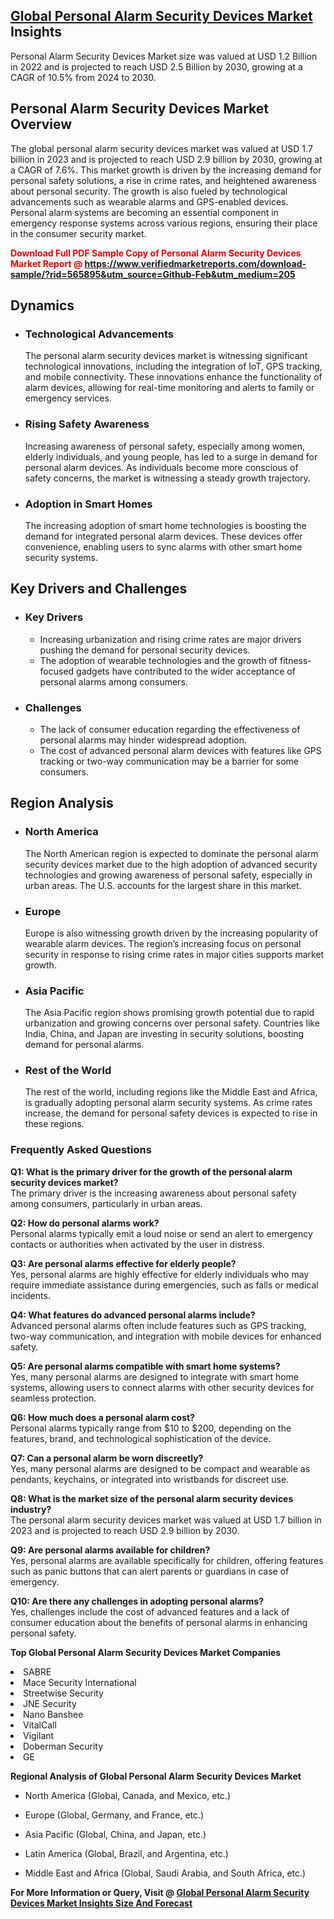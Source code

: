 <h2><a href="https://www.verifiedmarketreports.com/download-sample/?rid=565895&amp;utm_source=Github&amp;utm_medium=205" target="_blank">Global Personal Alarm Security Devices Market</a> Insights</h2><p>Personal Alarm Security Devices Market size was valued at USD 1.2 Billion in 2022 and is projected to reach USD 2.5 Billion by 2030, growing at a CAGR of 10.5% from 2024 to 2030.</p><p> <h2>Personal Alarm Security Devices Market Overview</h2> <p>The global personal alarm security devices market was valued at USD 1.7 billion in 2023 and is projected to reach USD 2.9 billion by 2030, growing at a CAGR of 7.6%. This market growth is driven by the increasing demand for personal safety solutions, a rise in crime rates, and heightened awareness about personal security. The growth is also fueled by technological advancements such as wearable alarms and GPS-enabled devices. Personal alarm systems are becoming an essential component in emergency response systems across various regions, ensuring their place in the consumer security market.</p> <p><strong><p><span class=""><span style="color: #ff0000;"><strong>Download Full PDF Sample Copy of Personal Alarm Security Devices Market Report</strong> @ </span><a href="https://www.verifiedmarketreports.com/download-sample/?rid=565895&amp;utm_source=Github-Feb&amp;utm_medium=205" target="_blank">https://www.verifiedmarketreports.com/download-sample/?rid=565895&amp;utm_source=Github-Feb&amp;utm_medium=205</a></span></p></strong></p> <h2>Dynamics</h2> <ul> <li><h3>Technological Advancements</h3> The personal alarm security devices market is witnessing significant technological innovations, including the integration of IoT, GPS tracking, and mobile connectivity. These innovations enhance the functionality of alarm devices, allowing for real-time monitoring and alerts to family or emergency services. </li> <li><h3>Rising Safety Awareness</h3> Increasing awareness of personal safety, especially among women, elderly individuals, and young people, has led to a surge in demand for personal alarm devices. As individuals become more conscious of safety concerns, the market is witnessing a steady growth trajectory. </li> <li><h3>Adoption in Smart Homes</h3> The increasing adoption of smart home technologies is boosting the demand for integrated personal alarm devices. These devices offer convenience, enabling users to sync alarms with other smart home security systems. </li> </ul> <h2>Key Drivers and Challenges</h2> <ul> <li><h3>Key Drivers</h3> <ul> <li>Increasing urbanization and rising crime rates are major drivers pushing the demand for personal security devices.</li> <li>The adoption of wearable technologies and the growth of fitness-focused gadgets have contributed to the wider acceptance of personal alarms among consumers.</li> </ul> </li> <li><h3>Challenges</h3> <ul> <li>The lack of consumer education regarding the effectiveness of personal alarms may hinder widespread adoption.</li> <li>The cost of advanced personal alarm devices with features like GPS tracking or two-way communication may be a barrier for some consumers.</li> </ul> </li> </ul> <h2>Region Analysis</h2> <ul> <li><h3>North America</h3> The North American region is expected to dominate the personal alarm security devices market due to the high adoption of advanced security technologies and growing awareness of personal safety, especially in urban areas. The U.S. accounts for the largest share in this market. </li> <li><h3>Europe</h3> Europe is also witnessing growth driven by the increasing popularity of wearable alarm devices. The region’s increasing focus on personal security in response to rising crime rates in major cities supports market growth. </li> <li><h3>Asia Pacific</h3> The Asia Pacific region shows promising growth potential due to rapid urbanization and growing concerns over personal safety. Countries like India, China, and Japan are investing in security solutions, boosting demand for personal alarms. </li> <li><h3>Rest of the World</h3> The rest of the world, including regions like the Middle East and Africa, is gradually adopting personal alarm security systems. As crime rates increase, the demand for personal safety devices is expected to rise in these regions. </li> </ul> <h3>Frequently Asked Questions</h3> <p><strong>Q1: What is the primary driver for the growth of the personal alarm security devices market?</strong><br> The primary driver is the increasing awareness about personal safety among consumers, particularly in urban areas.</p> <p><strong>Q2: How do personal alarms work?</strong><br> Personal alarms typically emit a loud noise or send an alert to emergency contacts or authorities when activated by the user in distress.</p> <p><strong>Q3: Are personal alarms effective for elderly people?</strong><br> Yes, personal alarms are highly effective for elderly individuals who may require immediate assistance during emergencies, such as falls or medical incidents.</p> <p><strong>Q4: What features do advanced personal alarms include?</strong><br> Advanced personal alarms often include features such as GPS tracking, two-way communication, and integration with mobile devices for enhanced safety.</p> <p><strong>Q5: Are personal alarms compatible with smart home systems?</strong><br> Yes, many personal alarms are designed to integrate with smart home systems, allowing users to connect alarms with other security devices for seamless protection.</p> <p><strong>Q6: How much does a personal alarm cost?</strong><br> Personal alarms typically range from $10 to $200, depending on the features, brand, and technological sophistication of the device.</p> <p><strong>Q7: Can a personal alarm be worn discreetly?</strong><br> Yes, many personal alarms are designed to be compact and wearable as pendants, keychains, or integrated into wristbands for discreet use.</p> <p><strong>Q8: What is the market size of the personal alarm security devices industry?</strong><br> The personal alarm security devices market was valued at USD 1.7 billion in 2023 and is projected to reach USD 2.9 billion by 2030.</p> <p><strong>Q9: Are personal alarms available for children?</strong><br> Yes, personal alarms are available specifically for children, offering features such as panic buttons that can alert parents or guardians in case of emergency.</p> <p><strong>Q10: Are there any challenges in adopting personal alarms?</strong><br> Yes, challenges include the cost of advanced features and a lack of consumer education about the benefits of personal alarms in enhancing personal safety.</p> </p><p><strong>Top Global Personal Alarm Security Devices Market Companies</strong></p><div data-test-id=""><p><li>SABRE</li><li> Mace Security International</li><li> Streetwise Security</li><li> JNE Security</li><li> Nano Banshee</li><li> VitalCall</li><li> Vigilant</li><li> Doberman Security</li><li> GE</li></p><div><strong>Regional Analysis of&nbsp;Global Personal Alarm Security Devices Market</strong></div><ul><li dir="ltr"><p dir="ltr">North America&nbsp;(Global, Canada, and Mexico, etc.)</p></li><li dir="ltr"><p dir="ltr">Europe (Global, Germany, and France, etc.)</p></li><li dir="ltr"><p dir="ltr">Asia Pacific&nbsp;(Global, China, and Japan, etc.)</p></li><li dir="ltr"><p dir="ltr">Latin America&nbsp;(Global, Brazil, and Argentina, etc.)</p></li><li dir="ltr">Middle East and Africa&nbsp;(Global, Saudi Arabia, and South Africa, etc.)</li></ul><p><strong>For More Information or Query, Visit @&nbsp;</strong><strong><a href="https://www.verifiedmarketreports.com/product/personal-alarm-security-devices-market-size-and-forecast/?utm_source=Github&amp;utm_medium=205" target="_blank">Global Personal Alarm Security Devices Market Insights Size And Forecast</a></strong></p></div>
